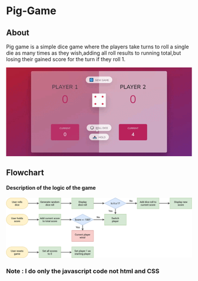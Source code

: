 # Pig-Game

## About

Pig game is a simple dice game where the players take turns to roll a single die as many times as they wish,adding all roll results to running total,but losing their gained score for the turn if they roll 1.

![piggame](https://github.com/AbdelrahmanAbdelfattah/Pig-Game/blob/master/154773104-4c0a8637-74d8-4b2d-90d7-5e46c14adff2.gif)


## Flowchart 
#### Description of the logic of the game 

![flowchart](https://github.com/AbdelrahmanAbdelfattah/Pig-Game/blob/master/pig-game-flowchart.png)

### Note : I do only the javascript code not html and CSS
